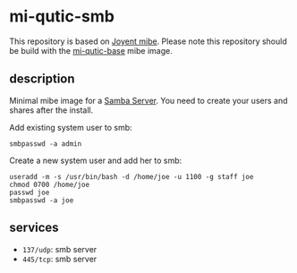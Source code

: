 # mi-qutic-smb

This repository is based on [Joyent mibe](https://github.com/joyent/mibe). Please note this repository should be build with the [mi-qutic-base](https://github.com/jfqd/mi-qutic-base) mibe image.

## description

Minimal mibe image for a [Samba Server](https://www.samba.org/). You need to create your users and shares after the install.

Add existing system user to smb:

```
smbpasswd -a admin
```

Create a new system user and add her to smb:

```
useradd -m -s /usr/bin/bash -d /home/joe -u 1100 -g staff joe
chmod 0700 /home/joe
passwd joe
smbpasswd -a joe
```

## services

- `137/udp`: smb server
- `445/tcp`: smb server
